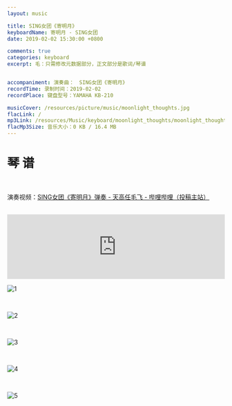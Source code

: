 ```yaml
---
layout: music

title: SING女团《寄明月》
keyboardName: 寄明月 - SING女团
date: 2019-02-02 15:30:00 +0800

comments: true
categories: keyboard
excerpt: 毛：只需修改元数据部分，正文部分是歌词/琴谱


accompaniment: 演奏曲：　SING女团《寄明月》
recordTime: 录制时间：2019-02-02
recordPlace: 键盘型号：YAMAHA KB-210

musicCover: /resources/picture/music/moonlight_thoughts.jpg
flacLink: /
mp3Link: /resources/Music/keyboard/moonlight_thoughts/moonlight_thoughts.mp3
flacMp3Size: 音乐大小：0 KB / 16.4 MB
---
```


# 琴 谱

<br />

演奏视频：[SING女团《寄明月》弹奏 - 天高任毛飞 - 哔哩哔哩（投稿主站）](https://www.bilibili.com/video/av42496156/)

<br />

<iframe src="https://player.youku.com/embed/XNDA0NTg4OTc0NA==" frameborder="no" allowfullscreen="true" width="100%" onload="this.height=this.scrollWidth*1080/1920+'px'"> </iframe>

<br />

![1](/resources/Music/keyboard/moonlight_thoughts/1.jpg)

<br />

![2](/resources/Music/keyboard/moonlight_thoughts/2.jpg)

<br />

![3](/resources/Music/keyboard/moonlight_thoughts/3.jpg)

<br />

![4](/resources/Music/keyboard/moonlight_thoughts/4.jpg)

<br />

![5](/resources/Music/keyboard/moonlight_thoughts/5.jpg)

<br />
